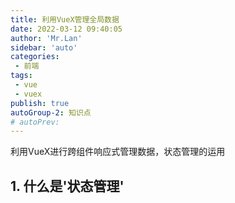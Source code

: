 ```yaml
--- 
title: 利用VueX管理全局数据
date: 2022-03-12 09:40:05
author: 'Mr.Lan'
sidebar: 'auto'
categories: 
 - 前端
tags: 
 - vue
 - vuex
publish: true
autoGroup-2: 知识点
# autoPrev: 
---
```


利用VueX进行跨组件响应式管理数据，状态管理的运用
<!-- more -->

## **1. 什么是'状态管理'**

